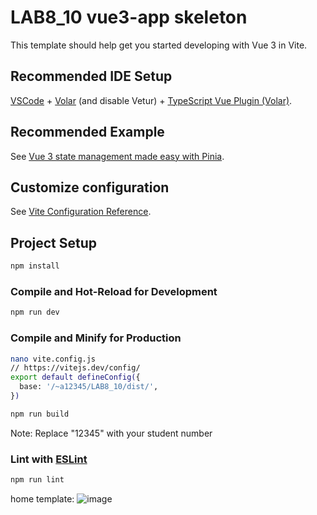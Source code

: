 # LAB8_10 vue3-app skeleton

This template should help get you started developing with Vue 3 in Vite.

## Recommended IDE Setup

[VSCode](https://code.visualstudio.com/) + [Volar](https://marketplace.visualstudio.com/items?itemName=Vue.volar) (and disable Vetur) + [TypeScript Vue Plugin (Volar)](https://marketplace.visualstudio.com/items?itemName=Vue.vscode-typescript-vue-plugin).

## Recommended Example

See [Vue 3 state management made easy with Pinia](https://blog.logrocket.com/complex-vue-3-state-management-pinia/#pinia-vs-vuex).


## Customize configuration

See [Vite Configuration Reference](https://vitejs.dev/config/).

## Project Setup

```sh
npm install
```

### Compile and Hot-Reload for Development

```sh
npm run dev
```

### Compile and Minify for Production

```sh
nano vite.config.js
// https://vitejs.dev/config/
export default defineConfig({
  base: '/~a12345/LAB8_10/dist/',
})

npm run build
```
Note: Replace "12345" with your student number

### Lint with [ESLint](https://eslint.org/)

```sh
npm run lint
```

home template:
![image](https://github.com/LeonardoMoreira71512/LAB8_10/assets/73541881/f5c0923c-c0a3-4a6f-9a87-48d3c6ea4a8c)
